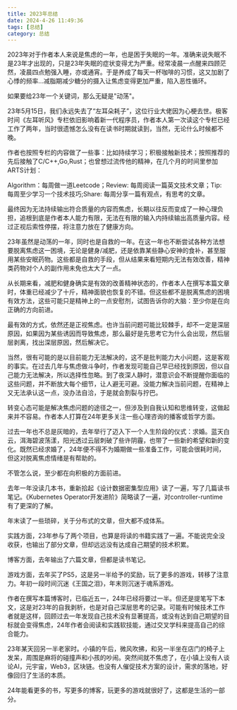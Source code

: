 ```yaml
---
title: 2023年总结
date: 2024-4-26 11:49:36
tags: [总结]
category: 总结
---
```


2023年对于作者本人来说是焦虑的一年，也是困于失眠的一年。准确来说失眠不是23年才出现的，只是23年失眠的症状变得尤为严重。经常凌晨一点醒来四顾茫然，凌晨四点勉强入睡，亦或通宵。于是养成了每天一杯咖啡的习惯，这又加剧了心悸的频率…减脂期减少糖分的摄入让焦虑变得更加严重，陷入恶性循环。

如果要给23年一个关键词，那么无疑是"动荡"。

23年5月15日，我们永远失去了“左耳朵耗子”，这位行业大佬因为心梗去世。极客时间《左耳听风》专栏依旧影响着新一代程序员，作者本人第一次读这个专栏已经工作了两年，当时很遗憾怎么没有在读书时期就读到，当然，无论什么时候都不晚。

作者也按照专栏的内容做了一些事：比如持续学习；积极接触新技术；按照推荐的先后接触了C/C++,Go,Rust；也曾想过流传他的精神，在几个月的时间里参加ARTS计划：

Algorithm：每周做一道Leetcode；Review: 每周阅读一篇英文技术文章；Tip: 每周至少学习一个技术技巧;Share: 每周分享一篇有观点，有思考的文章。

最终因为无法持续输出符合质量的内容而焦虑，长期以往反而变成了一种心理负担，追根到底是作者本人能力有限，无法在有限的输入内持续输出高质量内容。经过正视后索性停摆，将注意力放在了健康方向。

23年虽然是动荡的一年，同时也是自救的一年。在这一年也不断尝试各种方法想要脱离焦虑这一困境，无论是健身/减肥，还是依靠某些静心安神的食补，甚至服用某些安眠药物。这些都是自救的手段，但从结果来看短期内无法有效改善，精神类药物对个人的副作用未免也太大了一点。

从长期来看，减肥和健身确实是有效的改善精神状态的，作者本人在撰写本篇文章时，体重已经减少了十斤，精神面貌也恢复的不错。但这些都不是脱离焦虑的困境有效方法，这些可能只是精神上的一点安慰剂，试图告诉你的大脑：至少你是在向正确的方向前进。

最有效的方式，依然还是正视焦虑。也许当前问题可能比较棘手，却不一定是深层原因，如果因为某些诱因而导致焦虑，那么最好是先思考它为什么会出现，然后层层剥离，找出深层原因，然后解决它。

当然，很有可能的是以目前能力无法解决的，这不是批判能力大小问题，这是客观的事实。在过去几年与焦虑做斗争时，作者发现可能自己早已经找到原因，但以自己能力无法解决，所以选择性忽略。到了夜深人静时，潜意识会不断提醒你面临的这些问题，并不断放大每个细节，让人避无可避。没能力解决当前问题，在精神上又无法承认这一点，没办法自洽，于是就会割裂与拧巴。

转变心态可能是解决焦虑问题的途径之一，但涉及到自我认知和思维转变，这做起来并不容易。作者本人打算在24年更多关注一些心理咨询的播客或哲学方面。

过去一年也不总是灰暗的，去年举行了迈入下一个人生阶段的仪式：求婚。蓝天白云，洱海碧波荡漾，阳光透过云层刺破了些许阴霾，也带了一些新的希望和新的变化。既然已经求婚了，24年便不得不为婚期做一些准备工作，可能会很耗时间，但这对脱离焦虑情绪是有帮助的。

不管怎么说，至少都在向积极的方面前进。

去年一年没读几本书，重新拾起《设计数据密集型应用》读了一遍，写了几篇读书笔记。《Kubernetes Operator开发进阶》简略读了一遍，对controller-runtime 有了更深的了解。

年末读了一些琐碎，关于分布式的文章，但大都不成体系。

实践方面，23年参与了两个项目，也算是将读的书籍实践了一遍。不能说完全没收获，也输出了部分文章，但却远远没有达成自己期望的技术积累。

博客方面，去年输出了六篇文章，但都是读书笔记。

游戏方面，去年买了PS5，这是另一半给予的奖励，玩了更多的游戏，转移了注意力。年初一段时间沉迷《王国之泪》，年末则沉迷于魂系游戏。

作者在撰写本篇博客时，已临近五一，24年已经将要过一半。但还是提笔写下本文，这是对23年的自我剥析，也是对自己深层思考的记录。可能有时候技术工作者就是这样，回顾过去一年发现自己技术没有显著提高，或没有达到自己期望的目标就会变得焦虑，24年作者会阅读和实践软技能，通过交叉学科来提高自己的综合能力。

23年某天回另一半老家时。小镇的午后，微风吹拂，和另一半坐在店门的椅子上发呆，周围是麻将的碰撞声和小孩的吵闹。突然间就不焦虑了，在小镇上没有人谈论AI，元宇宙，Web3，区块链。也没有人催促技术方案的设计，需求的落地，好像回归了生活的本质。

24年能看更多的书，写更多的博客，玩更多的游戏就很好了，这都是生活的一部分。











